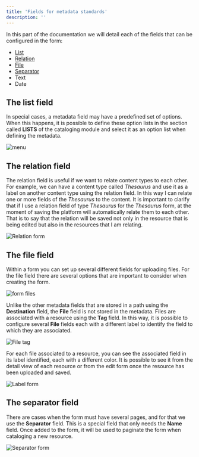 ```yaml
---
title: 'Fields for metadata standards'
description: ''
---
```



In this part of the documentation we will detail each of the fields that can be configured in the form:

- [List](#the-list-field)
- [Relation](#the-relation-field)
- [File](#the-file-field)
- [Separator](#the-separator-field)
- Text
- Date

## The list field

In special cases, a metadata field may have a predefined set of options. When this happens, it is possible to define these option lists in the section called __LISTS__ of the cataloging module and select it as an option list when defining the metadata.

![menu](/archihub.github.io/imagenes/listados.png)

## The relation field

The relation field is useful if we want to relate content types to each other. For example, we can have a content type called _Thesaurus_ and use it as a label on another content type using the relation field. In this way I can relate one or more fields of the _Thesaurus_ to the content. It is important to clarify that if I use a relation field of type _Thesaurus_ for the _Thesaurus_ form, at the moment of saving the platform will automatically relate them to each other. That is to say that the relation will be saved not only in the resource that is being edited but also in the resources that I am relating.

![Relation form](/archihub.github.io/imagenes/formulario_relacion.png)

## The file field

Within a form you can set up several different fields for uploading files. For the file field there are several options that are important to consider when creating the form.

![form files](/archihub.github.io/imagenes/formulario_archivo.png)

Unlike the other metadata fields that are stored in a path using the __Destination__ field, the __File__ field is not stored in the metadata. Files are associated with a resource using the __Tag__ field. In this way, it is possible to configure several __File__ fields each with a different label to identify the field to which they are associated.

![File tag](/archihub.github.io/imagenes/etiqueta_archivo.png)

For each file associated to a resource, you can see the associated field in its label identified, each with a different color. It is possible to see it from the detail view of each resource or from the edit form once the resource has been uploaded and saved.

![Label form](/archihub.github.io/imagenes/archivo_formulario.png)

## The separator field

There are cases when the form must have several pages, and for that we use the __Separator__ field. This is a special field that only needs the __Name__ field. Once added to the form, it will be used to paginate the form when cataloging a new resource.

![Separator form](/archihub.github.io/imagenes/formulario_separador.png)